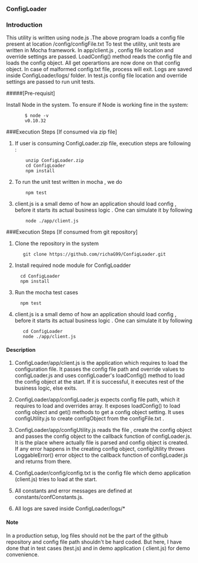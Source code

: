 ### ConfigLoader

### Introduction
This utility is written using node.js .The above program loads a config file present at location /config/configFile.txt
To test the utility, unit tests are written in Mocha framework.
In app/client.js , config file location and override settings are passed. LoadConfig() method reads the config file and loads the config object. All get operartions are now done on that config object. In case of malformed config.txt file, process will exit.
Logs are saved inside ConfigLoader/logs/ folder.
In test.js config file location and override settings are passed to run unit tests.

#####[Pre-requisit]

Install Node in the system. To ensure if Node is working fine in the system:

           $ node -v 
           v0.10.32


###Execution Steps [If consumed via zip file]

1. If user is consuming ConfigLoader.zip file, execution steps are following :

           unzip ConfigLoader.zip 
           cd ConfigLoader
           npm install

2. To run the unit test written in mocha , we do

           npm test
     
3. client.js is a small demo of how an application should load config , before it starts its actual business logic . One can simulate it by following 

           node ./app/client.js
           

###Execution Steps [If consumed from git repository]


1. Clone the repository in the system

          git clone https://github.com/richaG99/ConfigLoader.git
      
2. Install required node module for ConfigLoadder

         cd ConfigLoader
         npm install
     
3. Run the mocha test cases  

         npm test


4. client.js is a small demo of how an application should load config , before it starts its actual business logic . One can simulate it by following
     
          cd ConfigLoader
          node ./app/client.js           
           
#### Description

1. ConfigLoader/app/client.js is the application which requires to load the configuration file. It passes the config file path and override values to configLoader.js and uses configLoader's loadConfig() method to load the config object at the start. If it is successful, it executes rest of the business logic, else exits.

2. ConfigLoader/app/configLoader.js expects config file path, which it requires to load and overrides array. It exposes loadConfig() to load config object and get() methods to get a config object setting. It uses configUtility.js to create configObject from the configFile.txt .

3. ConfigLoader/app/configUtility.js reads the file , create the config object and passes the config object to the callback function of configLoader.js. It is the place where actually file is parsed and config object is created.
If any error happens in the creating config object, configUtility throws LoggableError() error object to the callback function of configLoader.js and returns from there.

4. ConfigLoader/config/config.txt is the config file which demo application (client.js) tries to load at the start.

5. All constants and error messages are defined at constants/confConstants.js.

6. All logs are saved inside ConfigLoader/logs/*

#### Note
In a production setup, log files should not be the part of the github repository and config file path shouldn't be hard coded.
But here, I have done that in test cases (test.js) and in demo application ( client.js) for demo convenience. 
